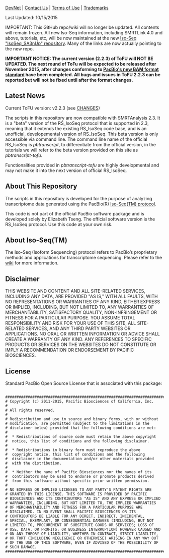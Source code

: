 [DevNet](https://github.com/PacificBiosciences/cDNA_primer/wiki) | <a href="mailto:devnet@pacificbiosciences.com">Contact Us</a> | [Terms of Use](http://pacbiodevnet.com/Terms_of_Use.html) | [Trademarks](http://pacb.com/terms-of-use/index.html#trademarks)

Last Updated: 10/15/2015


IMPORTANT: This GitHub repo/wiki will no longer be updated. All contents will remain frozen. All new Iso-Seq information, including SMRTLink 4.0 and above, tutorials, etc, will be now maintained at the new [Iso-Seq "IsoSeq_SA3nUp" repository](https://github.com/PacificBiosciences/IsoSeq_SA3nUP/wiki). Many of the links are now actually pointing to the new repo.


**IMPORTANT NOTICE: The current version (2.2.3) of ToFU will NOT BE UPDATED. The next round of ToFu will be expected to be released after November 2015, after changes conforming to [PacBio's new BAM format standard](https://www.genomeweb.com/informatics/pacbio-unveils-plans-use-bam-format-sequence-data-user-community-weighs) have been completed. All bugs and issues in ToFU 2.2.3 can be reported but will not be fixed until after the format changes.**


## Latest News

Current ToFU version: v2.2.3 (see [CHANGES](https://github.com/PacificBiosciences/cDNA_primer/wiki/cDNA_primer-tofu-CHANGELOG))

The scripts in this repository are now compatible with SMRTAnalysis 2.3. It is a "beta" version of the RS_IsoSeq protocol that is supported in 2.3, meaning that it extends the existing RS_IsoSeq code base, and is an unofficial, developemental version of RS_IsoSeq. This beta version is only accessible via command line. The command line name of the official RS_IsoSeq is *pbtranscript*, to differentiate from the official version, in the tutorials we will refer to the beta version provided on this site as *pbtranscript-tofu*. 

Functionalities provided in *pbtranscript-tofu* are highly developmental and may not make it into the next version of official RS_IsoSeq.


## About This Repository

The scripts in this repository is developed for the purpose of analyzing transcriptome data generated using the PacBio(R) [Iso-Seq(TM) protocol](http://www.smrtcommunity.com/Share/Protocol?id=a1q70000000HqSvAAK&strRecordTypeName=Protocol). 


This code is not part of the official PacBio software package and is developed solely by Elizabeth Tseng. The official software version is the RS_IsoSeq protocol. Use this code at your own risk.


## About Iso-Seq(TM)

The Iso-Seq (Isoform Sequencing) protocol refers to PacBio’s proprietary methods and applications for transcriptome sequencing. Please refer to the [wiki](https://github.com/PacificBiosciences/cDNA_primer/wiki) for more information.


## Disclaimer

THIS WEBSITE AND CONTENT AND ALL SITE-RELATED SERVICES, INCLUDING ANY DATA, ARE
PROVIDED "AS IS," WITH ALL FAULTS, WITH NO REPRESENTATIONS OR WARRANTIES OF ANY
KIND, EITHER EXPRESS OR IMPLIED, INCLUDING, BUT NOT LIMITED TO, ANY WARRANTIES
OF MERCHANTABILITY, SATISFACTORY QUALITY, NON-INFRINGEMENT OR FITNESS FOR A
PARTICULAR PURPOSE. YOU ASSUME TOTAL RESPONSIBILITY AND RISK FOR YOUR USE OF
THIS SITE, ALL SITE-RELATED SERVICES, AND ANY THIRD PARTY WEBSITES OR
APPLICATIONS. NO ORAL OR WRITTEN INFORMATION OR ADVICE SHALL CREATE A WARRANTY
OF ANY KIND. ANY REFERENCES TO SPECIFIC PRODUCTS OR SERVICES ON THE WEBSITES DO
NOT CONSTITUTE OR IMPLY A RECOMMENDATION OR ENDORSEMENT BY PACIFIC BIOSCIENCES.

## License

Standard PacBio Open Source License that is associated with this package:

```

#################################################################################$$
# Copyright (c) 2011-2015, Pacific Biosciences of California, Inc.
#
# All rights reserved.
#
# Redistribution and use in source and binary forms, with or without
# modification, are permitted (subject to the limitations in the
# disclaimer below) provided that the following conditions are met:
#
#  * Redistributions of source code must retain the above copyright
#  notice, this list of conditions and the following disclaimer.
#
#  * Redistributions in binary form must reproduce the above
#  copyright notice, this list of conditions and the following
#  disclaimer in the documentation and/or other materials provided
#  with the distribution.
#
#  * Neither the name of Pacific Biosciences nor the names of its
#  contributors may be used to endorse or promote products derived
#  from this software without specific prior written permission.
#
# NO EXPRESS OR IMPLIED LICENSES TO ANY PARTY'S PATENT RIGHTS ARE
# GRANTED BY THIS LICENSE. THIS SOFTWARE IS PROVIDED BY PACIFIC
# BIOSCIENCES AND ITS CONTRIBUTORS "AS IS" AND ANY EXPRESS OR IMPLIED
# WARRANTIES, INCLUDING, BUT NOT LIMITED TO, THE IMPLIED WARRANTIES
# OF MERCHANTABILITY AND FITNESS FOR A PARTICULAR PURPOSE ARE
# DISCLAIMED. IN NO EVENT SHALL PACIFIC BIOSCIENCES OR ITS
# CONTRIBUTORS BE LIABLE FOR ANY DIRECT, INDIRECT, INCIDENTAL,
# SPECIAL, EXEMPLARY, OR CONSEQUENTIAL DAMAGES (INCLUDING, BUT NOT
# LIMITED TO, PROCUREMENT OF SUBSTITUTE GOODS OR SERVICES; LOSS OF
# USE, DATA, OR PROFITS; OR BUSINESS INTERRUPTION) HOWEVER CAUSED AND
# ON ANY THEORY OF LIABILITY, WHETHER IN CONTRACT, STRICT LIABILITY,
# OR TORT (INCLUDING NEGLIGENCE OR OTHERWISE) ARISING IN ANY WAY OUT
# OF THE USE OF THIS SOFTWARE, EVEN IF ADVISED OF THE POSSIBILITY OF
# SUCH DAMAGE.
#################################################################################$$
```
